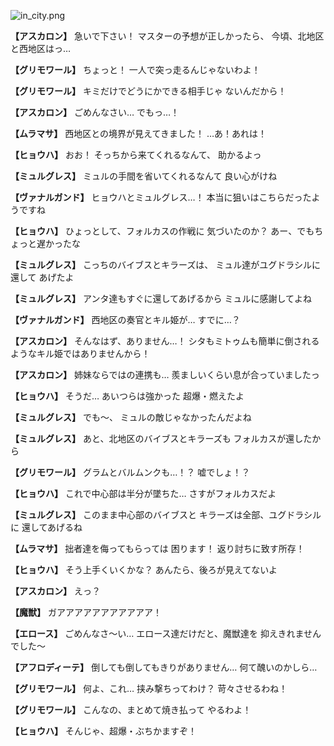 
![in_city.png](../images/backgrounds/in_city.png)

**【アスカロン】**
急いで下さい！
マスターの予想が正しかったら、
今頃、北地区と西地区はっ…

**【グリモワール】**
ちょっと！
一人で突っ走るんじゃないわよ！

**【グリモワール】**
キミだけでどうにかできる相手じゃ
ないんだから！

**【アスカロン】**
ごめんなさい…
でもっ…！

**【ムラマサ】**
西地区との境界が見えてきました！
…あ！あれは！

**【ヒョウハ】**
おお！
そっちから来てくれるなんて、
助かるよっ

**【ミュルグレス】**
ミュルの手間を省いてくれるなんて
良い心がけね

**【ヴァナルガンド】**
ヒョウハとミュルグレス…！
本当に狙いはこちらだったようですね

**【ヒョウハ】**
ひょっとして、フォルカスの作戦に
気づいたのか？
あー、でもちょっと遅かったな

**【ミュルグレス】**
こっちのバイブスとキラーズは、
ミュル達がユグドラシルに還して
あげたよ

**【ミュルグレス】**
アンタ達もすぐに還してあげるから
ミュルに感謝してよね

**【ヴァナルガンド】**
西地区の奏官とキル姫が…
すでに…？

**【アスカロン】**
そんなはず、ありません…！
シタもミトゥムも簡単に倒される
ようなキル姫ではありませんから！

**【アスカロン】**
姉妹ならではの連携も…
羨ましいくらい息が合っていましたっ

**【ヒョウハ】**
そうだ…
あいつらは強かった
超爆・燃えたよ

**【ミュルグレス】**
でも～、
ミュルの敵じゃなかったんだよね

**【ミュルグレス】**
あと、北地区のバイブスとキラーズも
フォルカスが還したから

**【グリモワール】**
グラムとバルムンクも…！？
嘘でしょ！？

**【ヒョウハ】**
これで中心部は半分が墜ちた…
さすがフォルカスだよ

**【ミュルグレス】**
このまま中心部のバイブスと
キラーズは全部、ユグドラシルに
還してあげるね

**【ムラマサ】**
拙者達を侮ってもらっては
困ります！
返り討ちに致す所存！

**【ヒョウハ】**
そう上手くいくかな？
あんたら、後ろが見えてないよ

**【アスカロン】**
えっ？

**【魔獣】**
ガアアアアアアアアアアア！

**【エロース】**
ごめんなさ～い…
エロース達だけだと、魔獣達を
抑えきれませんでした～

**【アフロディーテ】**
倒しても倒してもきりがありません…
何て醜いのかしら…

**【グリモワール】**
何よ、これ…
挟み撃ちってわけ？
苛々させるわね！

**【グリモワール】**
こんなの、まとめて焼き払って
やるわよ！

**【ヒョウハ】**
そんじゃ、超爆・ぶちかますぞ！